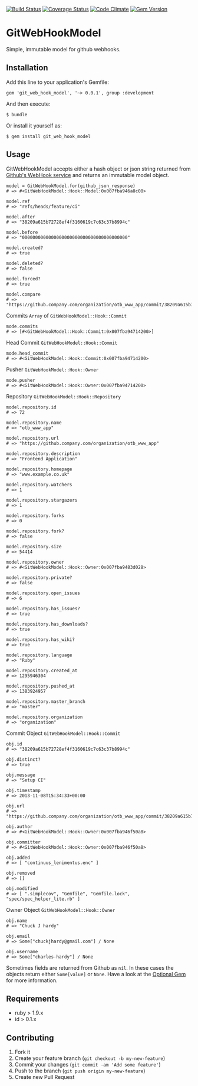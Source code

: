 [![Build Status](https://travis-ci.org/ChuckJHardy/GitWebHookModel.png?branch=master)](https://travis-ci.org/ChuckJHardy/GitWebHookModel) [![Coverage Status](https://coveralls.io/repos/ChuckJHardy/GitWebHookModel/badge.png)](https://coveralls.io/r/ChuckJHardy/GitWebHookModel) [![Code Climate](https://codeclimate.com/github/ChuckJHardy/GitWebHookModel.png)](https://codeclimate.com/github/ChuckJHardy/GitWebHookModel) [![Gem Version](https://badge.fury.io/rb/git_web_hook_model.png)](http://badge.fury.io/rb/git_web_hook_model)

# GitWebHookModel

Simple, immutable model for github webhooks.

## Installation

Add this line to your application's Gemfile:

    gem 'git_web_hook_model', '~> 0.0.1', group :development

And then execute:

    $ bundle

Or install it yourself as:

    $ gem install git_web_hook_model
    

## Usage

GitWebHookModel accepts either a hash object or json string returned from [Github's WebHook service](https://help.github.com/articles/post-receive-hooks) and returns an immutable model object.

    model = GitWebHookModel.for(github_json_response)
    # => #<GitWebHookModel::Hook::Model:0x007fba946a8c08>

    model.ref
    # => "refs/heads/feature/ci"

    model.after
    # => "38209a615b72728ef4f3160619c7c63c37b8994c"

    model.before
    # => "0000000000000000000000000000000000000000"

    model.created?
    # => true

    model.deleted?
    # => false

    model.forced?
    # => true

    model.compare
    # => "https://github.company.com/organization/otb_www_app/commit/38209a615b72"
    
Commits `Array` of `GitWebHookModel::Hook::Commit`

	mode.commits
	# => [#<GitWebHookModel::Hook::Commit:0x007fba94714200>]
    
Head Commit `GitWebHookModel::Hook::Commit`

	mode.head_commit
	# => #<GitWebHookModel::Hook::Commit:0x007fba94714200>
	
Pusher `GitWebHookModel::Hook::Owner`

	mode.pusher
	# => #<GitWebHookModel::Hook::Owner:0x007fba94714200>
	
Repository `GitWebHookModel::Hook::Repository`
	
    model.repository.id
    # => 72

    model.repository.name
    # => "otb_www_app"

    model.repository.url
    # => "https://github.company.com/organization/otb_www_app"

    model.repository.description
    # => "Frontend Application"

    model.repository.homepage
    # => "www.example.co.uk"

    model.repository.watchers
    # => 1

    model.repository.stargazers
    # => 1

    model.repository.forks
    # => 0

    model.repository.fork?
    # => false

    model.repository.size
    # => 54414

    model.repository.owner
    # => #<GitWebHookModel::Hook::Owner:0x007fba9483d028>

    model.repository.private?
    # => false

    model.repository.open_issues
    # => 6

    model.repository.has_issues?
    # => true

    model.repository.has_downloads?
    # => true

    model.repository.has_wiki?
    # => true

    model.repository.language
    # => "Ruby"

    model.repository.created_at
    # => 1295946304

    model.repository.pushed_at
    # => 1383924957

    model.repository.master_branch
    # => "master"

    model.repository.organization
    # => "organization"
	
Commit Object `GitWebHookModel::Hook::Commit`

    obj.id
    # => "38209a615b72728ef4f3160619c7c63c37b8994c"

    obj.distinct?
    # => true

    obj.message
    # => "Setup CI"

    obj.timestamp 
    # => 2013-11-08T15:34:33+00:00

    obj.url
    # => "https://github.company.com/organization/otb_www_app/commit/38209a615b72728ef4f3160619c7c63c37b8994c"

    obj.author
    # => #<GitWebHookModel::Hook::Owner:0x007fba946f50a8>

    obj.committer
    # => #<GitWebHookModel::Hook::Owner:0x007fba946f50a8>

    obj.added
    # => [ "continuus_lenimentus.enc" ]

    obj.removed
    # => []

    obj.modified
    # => [ ".simplecov", "Gemfile", "Gemfile.lock", "spec/spec_helper_lite.rb" ]

Owner Object `GitWebHookModel::Hook::Owner`

    obj.name
    # => "Chuck J hardy"

    obj.email
    # => Some["chuckjhardy@gmail.com"] / None

    obj.username
    # => Some["charles-hardy"] / None
    
Sometimes fields are returned from Github as `nil`. In these cases the objects return either `Some[value]` or `None`. Have a look at the [Optional Gem](https://github.com/rsslldnphy/optional) for more information.

## Requirements

* ruby > 1.9.x
* id > 0.1.x

## Contributing

1. Fork it
2. Create your feature branch (`git checkout -b my-new-feature`)
3. Commit your changes (`git commit -am 'Add some feature'`)
4. Push to the branch (`git push origin my-new-feature`)
5. Create new Pull Request
